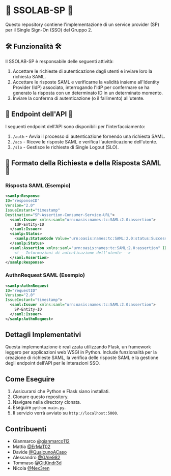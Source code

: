 
# 🔐 SSOLAB-SP 🦺

Questo repository contiene l'implementazione di un service provider (SP) per il Single Sign-On (SSO) del Gruppo 2.

## 🛠️ Funzionalità 🛠️

Il SSOLAB-SP è responsabile delle seguenti attività:

1. Accettare le richieste di autenticazione dagli utenti e inviare loro la richiesta SAML.
2. Accettare le risposte SAML e verificarne la validità insieme all'Identity Provider (IdP) associato, interrogando l'IdP per confermare se ha generato la risposta con un determinato ID in un determinato momento.
3. Inviare la conferma di autenticazione (o il fallimento) all'utente.

## 🐝 Endpoint dell'API 🐝

I seguenti endpoint dell'API sono disponibili per l'interfacciamento:

1. `/auth` - Avvia il processo di autenticazione fornendo una richiesta SAML.
2. `/acs` - Riceve le risposte SAML e verifica l'autenticazione dell'utente.
3. `/slo` - Gestisce le richieste di Single Logout (SLO).

## 🎫 Formato della Richiesta e della Risposta SAML 🎫

### Risposta SAML (Esempio)
```xml
<samlp:Response
ID="responseID"
Version="2.0"
IssueInstant="timestamp"
Destination="SP-Assertion-Consumer-Service-URL">
  <saml:Issuer xmlns:saml="urn:oasis:names:tc:SAML:2.0:assertion">
    IdP-Entity-ID
  </saml:Issuer>
  <samlp:Status>
    <samlp:StatusCode Value="urn:oasis:names:tc:SAML:2.0:status:Success"/>
  </samlp:Status>
  <saml:Assertion xmlns:saml="urn:oasis:names:tc:SAML:2.0:assertion" ID="assertionID">
    <!-- Informazioni di autenticazione dell'utente -->
  </saml:Assertion>
</samlp:Response>
```

### AuthnRequest SAML (Esempio)
```xml
<samlp:AuthnRequest
ID="requestID"
Version="2.0"
IssueInstant="timestamp">
  <saml:Issuer xmlns:saml="urn:oasis:names:tc:SAML:2.0:assertion">
    SP-Entity-ID
  </saml:Issuer>
</samlp:AuthnRequest>
```

## Dettagli Implementativi

Questa implementazione è realizzata utilizzando Flask, un framework leggero per applicazioni web WSGI in Python. Include funzionalità per la creazione di richieste SAML, la verifica delle risposte SAML e la gestione degli endpoint dell'API per le interazioni SSO.

## Come Eseguire

1. Assicurarsi che Python e Flask siano installati.
2. Clonare questo repository.
3. Navigare nella directory clonata.
4. Eseguire `python main.py`.
5. Il servizio verrà avviato su `http://localhost:5000`.

## Contribuenti


- Gianmarco [@gianmarco112](https://github.com/gianmarco112)
- Mattia [@ErMaT02](https://github.com/ErMaT02)
- Davide [@QualcunoACaso](https://github.com/QualcunoACaso)
- Alessandro [@GAle982](https://github.com/GAle982)
- Tommaso [@GitKindr3d](https://github.com/GitKindr3d)
- Nicola [@Nex3ren](https://github.com/Nex3ren)
